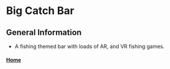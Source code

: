 # Big Catch Bar

## General Information
- A fishing themed bar with loads of AR, and VR fishing games.

#### [Home](Locations.md)